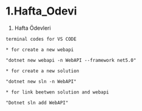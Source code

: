 # 1.Hafta_Odevi
1. Hafta Ödevleri


```
terminal codes for VS CODE

* for create a new webapi

"dotnet new webapi -n WebAPI --framework net5.0"

* for create a new solution 

"dotnet new sln -n WebAPI"

* for link beetwen solution and webapi

"Dotnet sln add WebAPI"

```

